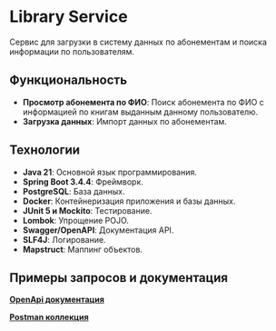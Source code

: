 # Library Service

Сервис для загрузки в систему данных по абонементам и поиска информации по пользователям.

## Функциональность
- **Просмотр абонемента по ФИО**: Поиск абонемента по ФИО с информацией по книгам выданным данному пользователю.
- **Загрузка данных**: Импорт данных по абонементам.

## Технологии

- **Java 21**: Основной язык программирования.
- **Spring Boot 3.4.4**: Фреймворк.
- **PostgreSQL**: База данных.
- **Docker**: Контейнеризация приложения и базы данных.
- **JUnit 5 и Mockito**: Тестирование.
- **Lombok**: Упрощение POJO.
- **Swagger/OpenAPI**: Документация API.
- **SLF4J**: Логирование.
- **Mapstruct**: Маппинг объектов.

## Примеры запросов и документация
**[OpenApi документация](http://localhost:8080/swagger-ui.html)**

**[Postman коллекция](LibraryApplication.postman_collection.json)**